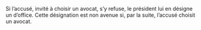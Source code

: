 Si l’accusé, invité à choisir un avocat, s’y refuse, le président lui en désigne un d’office. Cette désignation est non avenue si, par la suite, l’accusé choisit un avocat.